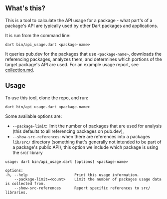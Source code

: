 ## What's this?

This is a tool to calculate the API usage for a package - what part's of a
package's API are typically used by other Dart packages and applications.

It is run from the command line:

```
dart bin/api_usage.dart <package-name>
```

It queries pub.dev for the packages that use `<package-name>`, downloads the
referencing packages, analyzes them, and determines which portions of the target
package's API are used. For an example usage report, see
[collection.md](doc/collection.md).

## Usage

To use this tool, clone the repo, and run:

```
dart bin/api_usage.dart <package-name>
```

Some available options are:

- `--package-limit`: limit the number of packages that are used for analysis
  (this defaults to all referencing packages on pub.dev), 
- `--show-src-references`: when there are references into a packages `lib/src/`
  directory (something that's generally not intended to be part of a package's
  public API), this option we include which package is using the src/ library

```
usage: dart bin/api_usage.dart [options] <package-name>

options:
-h, --help                     Print this usage information.
    --package-limit=<count>    Limit the number of packages usage data is collected from.
    --show-src-references      Report specific references to src/ libraries.
```
